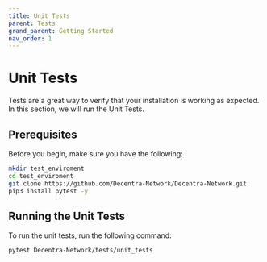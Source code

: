 ```yaml
---
title: Unit Tests
parent: Tests
grand_parent: Getting Started
nav_order: 1
---
```


# Unit Tests
Tests are a great way to verify that your installation is working as expected. In this section, we will run the Unit Tests.

## Prerequisites
Before you begin, make sure you have the following:

```bash
mkdir test_enviroment
cd test_enviroment
git clone https://github.com/Decentra-Network/Decentra-Network.git
pip3 install pytest -y
```

## Running the Unit Tests
To run the unit tests, run the following command:

```bash
pytest Decentra-Network/tests/unit_tests
```